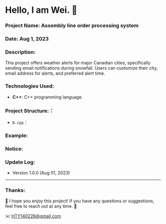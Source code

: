 Hello, I am Wei. 📌
======

### Project Name: Assembly line order processing system

### Date:  Aug 1, 2023

### Description:
This project offers weather alerts for major Canadian cities, specifically sending email notifications during snowfall. Users can customize their city, email address for alerts, and preferred alert time.

### Technologies Used:
- **C++**: C++ programming language.  

### Project Structure:：
- `D.cpp`：

### Example:


### Notice:


### Update Log:
- Version 1.0.0 (Aug 01, 2023)

***
### Thanks:

📌 I hope you enjoy this project! If you have any questions or suggestions, feel free to reach out at any time. 📌

✉️ HTY140226@gmail.com

